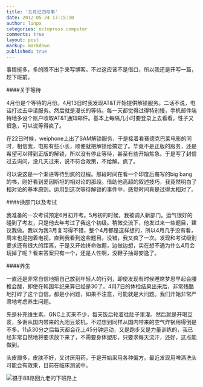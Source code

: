 ```yaml
---
title: '五月记四月事'
date: 2012-05-24 17:15:10
author: linpx
categories: octopress computer
comments: true
layout: post
markup: markdown
published: true
---
```

事情挺多，多的腾不出手来写博客。不过这应该不是借口，所以我还是开写一篇，趁下班前。

####关于等待

4月份是个等待的月份。4月13日时我发现AT&T开始提供解锁服务。二话不说，电话打过去申请服务。然后就是漫长的等待。每一天都觉得过得特别慢，手机邮件端特地多设个账户收取AT&T通知邮件。基本上每隔几小时要登录上去看看。性子又很急，可以说等得疯了。

在22日时候，weiphone上出了SAM解锁服务，于是接着看赛德克巴莱电影的同时，相信我，电影有些小长，顺便就把解锁给搞定了。毕竟不是正版的服务，还是希望可以得到正版的解锁，所以没有停止等待，甚至有些开始焦急。于是写了封信过去询问，没几天过来，说不符合政策，不给解。疯了。

可以说这是一个渐进等待到疯的过程。那段时间在看一个印度后裔写的big
bang的书，刚好看到爱因斯坦的相对论的那段。借助他高超的叙述技巧，我竟然明白了相对论的基本原则。运用到这次等待解锁的事件中，感觉时间真是过得太相对了。<!--more-->

####换部门以及考试

我准备的一次考试预定6月初开考。5月初的时候，我被调入新部门。运气很好的碰到了考友，只是他去年考过了我这个初级。稍微交流下，他发过来一些题目，建议我做。我以为我3月复习得不错，整个4月都是这样想的，所以4月几乎没有看，周末也是抱着电视，直到我看到这些题目。没错，我又疯了一次。发现和考试级别要求还有很大的距离，于是又开始拼命做题，边做边想，实在想不通为什么4月会玩掉了呢？看来答案只有一个，还是人性啊，没鞭子抽哥安逸了。

####养生

一直还是非常自信地把自己放到年轻人的行列，即使发现有时候睡席梦思早起会腰椎会酸，即使在韩国年纪来算已经是30了。4月7日的体检结果出来后，非常残酷地打碎了这个自信。都是小问题，如果不注意，可能就是大问题。我们开始非常严肃地考虑养生问题。

先是补充维生素。GNC上买来不少，每天饭后轮着往肚子里灌。然后就是开喝豆浆，多谢从国内带来的九阳豆浆机，不过想到同样从国内带来的空气炸锅用得倒是不多。11点30分之后每天都会花上45分钟运动，又是跑步又是力量训练的，我已经非常自然地将要求放下来了，不需要身体塑形，只要求每天流汗，还好，这点能做到。

头皮屑多，皮肤不好，又讨厌用药，于是开始采用各种偏方。最近发现用啤酒洗头可能会有效果，目前在临床测试中。

![摄于88路回九老的下班路上](
http://farm6.staticflickr.com/5159/7220562352_54d1260c0f_n.jpg)
